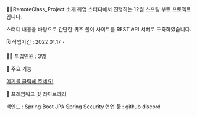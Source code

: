 👩‍🏫RemoteClass_Project 소개
취업 스터디에서 진행하는 12월 스프링 부트 프로젝트입니다.

스터디 내용을 바탕으로 간단한 퀴즈 풀이 사이트를 REST API 서버로 구축하였습니다.

🗓️ 작업기간 : 2022.01.17 - 

👨‍💻 투입인원 : 3명

📒 주요 기능

[여기를 클릭해 주세요!](https://github.com/intensive-study/RemoteClass_project/wiki)

🌱 프레임워크 및 라이브러리

백엔드 : Spring Boot JPA Spring Security
협업 툴 : github discord
